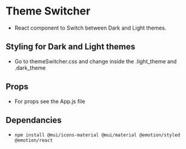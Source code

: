 # Theme Switcher

- React component to Switch between Dark and Light themes.

## Styling for Dark and Light themes

- Go to themeSwitcher.css and change inside the .light_theme and .dark_theme

## Props

- For props see the App.js file

## Dependancies

- ```npm install @mui/icons-material @mui/material @emotion/styled @emotion/react```
